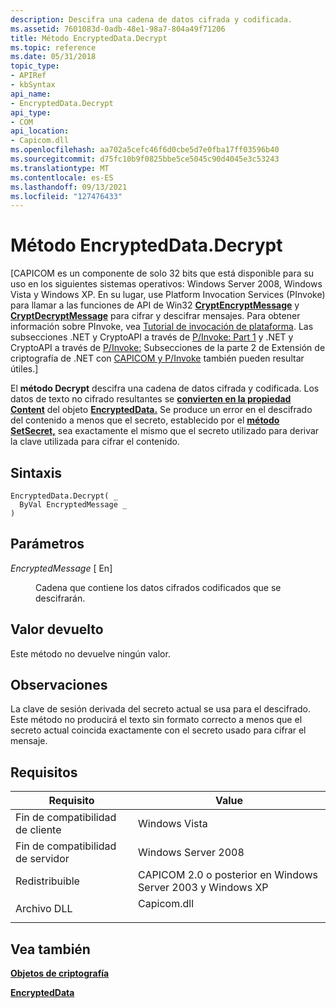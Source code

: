 ```yaml
---
description: Descifra una cadena de datos cifrada y codificada.
ms.assetid: 7601083d-0adb-48e1-98a7-804a49f71206
title: Método EncryptedData.Decrypt
ms.topic: reference
ms.date: 05/31/2018
topic_type:
- APIRef
- kbSyntax
api_name:
- EncryptedData.Decrypt
api_type:
- COM
api_location:
- Capicom.dll
ms.openlocfilehash: aa702a5cefc46f6d0cbe5d7e0fba17ff03596b40
ms.sourcegitcommit: d75fc10b9f0825bbe5ce5045c90d4045e3c53243
ms.translationtype: MT
ms.contentlocale: es-ES
ms.lasthandoff: 09/13/2021
ms.locfileid: "127476433"
---
```

# <a name="encrypteddatadecrypt-method"></a>Método EncryptedData.Decrypt

\[CAPICOM es un componente de solo 32 bits que está disponible para su uso en los siguientes sistemas operativos: Windows Server 2008, Windows Vista y Windows XP. En su lugar, use Platform Invocation Services (PInvoke) para llamar a las funciones de API de Win32 [**CryptEncryptMessage**](/windows/desktop/api/Wincrypt/nf-wincrypt-cryptencryptmessage) y [**CryptDecryptMessage**](/windows/desktop/api/Wincrypt/nf-wincrypt-cryptdecryptmessage) para cifrar y descifrar mensajes. Para obtener información sobre PInvoke, vea [Tutorial de invocación de plataforma](https://msdn.microsoft.com/library/aa288468.aspx). Las subsecciones .NET y CryptoAPI a través de [P/Invoke: Part 1](/previous-versions/ms867087(v=msdn.10)#netcryptoapi_topic5) y .NET y CryptoAPI a través de [P/Invoke:](/previous-versions/ms867087(v=msdn.10)#netcryptoapi_topic6) Subsecciones de la parte 2 de Extensión de criptografía de .NET con [CAPICOM y P/Invoke](/previous-versions/ms867087(v=msdn.10)) también pueden resultar útiles.\]

El **método Decrypt** descifra una cadena de datos cifrada y codificada. Los datos de texto no cifrado resultantes se [**convierten en la propiedad Content**](encrypteddata-content.md) del objeto [**EncryptedData.**](encrypteddata.md) Se produce un error en el descifrado del contenido a menos que el secreto, establecido por el [**método SetSecret,**](encrypteddata-setsecret.md) sea exactamente el mismo que el secreto utilizado para derivar la clave utilizada para cifrar el contenido.

## <a name="syntax"></a>Sintaxis


```VB
EncryptedData.Decrypt( _
  ByVal EncryptedMessage _
)
```



## <a name="parameters"></a>Parámetros

<dl> <dt>

*EncryptedMessage* \[ En\]
</dt> <dd>

Cadena que contiene los datos cifrados codificados que se descifrarán.

</dd> </dl>

## <a name="return-value"></a>Valor devuelto

Este método no devuelve ningún valor.

## <a name="remarks"></a>Observaciones

La clave de sesión derivada del secreto actual se usa para el descifrado. Este método no producirá el texto sin formato correcto a menos que el secreto actual coincida exactamente con el secreto usado para cifrar el mensaje.

## <a name="requirements"></a>Requisitos



| Requisito | Value |
|----------------------------------|----------------------------------------------------------------------------------------|
| Fin de compatibilidad de cliente<br/> | Windows Vista<br/>                                                               |
| Fin de compatibilidad de servidor<br/> | Windows Server 2008<br/>                                                         |
| Redistribuible<br/>       | CAPICOM 2.0 o posterior en Windows Server 2003 y Windows XP<br/>                  |
| Archivo DLL<br/>                   | <dl> <dt>Capicom.dll</dt> </dl> |



## <a name="see-also"></a>Vea también

<dl> <dt>

[**Objetos de criptografía**](cryptography-objects.md)
</dt> <dt>

[**EncryptedData**](encrypteddata.md)
</dt> </dl>

 

 
